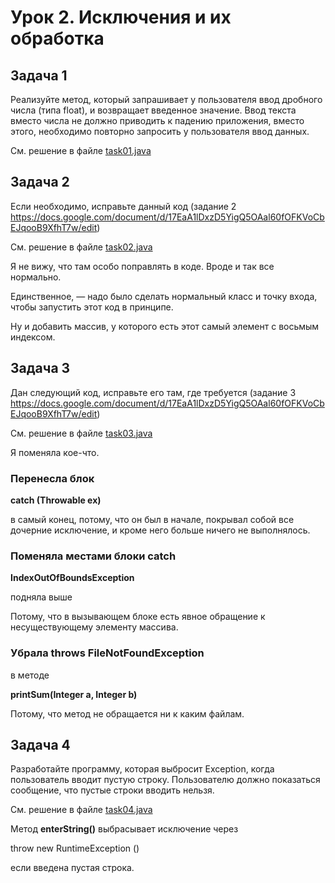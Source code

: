 # Урок 2. Исключения и их обработка

## Задача 1

Реализуйте метод, который запрашивает у пользователя ввод дробного числа (типа float), и возвращает введенное значение. Ввод текста вместо числа не должно приводить к падению приложения, вместо этого, необходимо повторно запросить у пользователя ввод данных.

См. решение в файле [task01.java](./task01.java)

## Задача 2

Если необходимо, исправьте данный код (задание 2 https://docs.google.com/document/d/17EaA1lDxzD5YigQ5OAal60fOFKVoCbEJqooB9XfhT7w/edit)

См. решение в файле [task02.java](./task02.java)

Я не вижу, что там особо поправлять в коде. Вроде и так все нормально.

Единственное, — надо было сделать нормальный класс и точку входа, чтобы запустить этот код в принципе.

Ну и добавить массив, у которого есть этот самый элемент с восьмым индексом.

## Задача 3

Дан следующий код, исправьте его там, где требуется (задание 3 https://docs.google.com/document/d/17EaA1lDxzD5YigQ5OAal60fOFKVoCbEJqooB9XfhT7w/edit)

См. решение в файле [task03.java](./task03.java)

Я поменяла кое-что.

### Перенесла блок

**catch (Throwable ex)**

в самый конец, потому, что он был в начале, покрывал собой все дочерние исключение, и кроме него больше ничего не выполнялось.

###  Поменяла местами блоки catch

**IndexOutOfBoundsException** 

подняла выше

Потому, что в вызывающем блоке есть явное обращение к несуществующему элементу массива.


### Убрала throws FileNotFoundException

в методе 

**printSum(Integer a, Integer b)**

Потому, что метод не обращается ни к каким файлам.


## Задача 4

Разработайте программу, которая выбросит Exception, 
когда пользователь вводит пустую строку. 
Пользователю должно показаться сообщение, 
что пустые строки вводить нельзя.

См. решение в файле [task04.java](./task04.java)

Метод **enterString()** выбрасывает исключение через

throw new RuntimeException ()

если введена пустая строка.